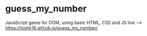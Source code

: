 # guess_my_number
JavaScript game for DOM, using basic HTML, CSS and JS
live -->  https://joshir16.github.io/guess_my_number/
